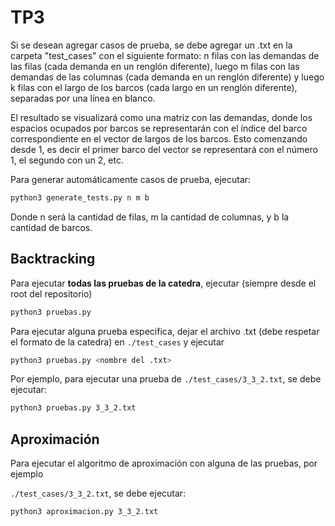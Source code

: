 # TP3

Si se desean agregar casos de prueba, se debe agregar un .txt en la carpeta "test_cases" con el siguiente formato: n filas con las demandas de las filas (cada demanda en un renglón diferente), luego m filas con las demandas de las columnas (cada demanda en un renglón diferente) y luego k filas con el largo de los barcos (cada largo en un renglón diferente), separadas por una línea en blanco.

El resultado se visualizará como una matriz con las demandas, donde los espacios ocupados por barcos se representarán con el índice del barco correspondiente en el vector de largos de los barcos. Esto comenzando desde 1, es decir el primer barco del vector se representará con el número 1, el segundo con un 2, etc.

Para generar automáticamente casos de prueba, ejecutar:

```bash
python3 generate_tests.py n m b
```
Donde n será la cantidad de filas, m la cantidad de columnas, y b la cantidad de barcos.

## Backtracking

Para ejecutar **todas las pruebas de la catedra**, ejecutar (siempre desde el root del repositorio)

```bash
python3 pruebas.py
```

Para ejecutar alguna prueba especifica, dejar el archivo .txt (debe respetar el formato de la catedra) en `./test_cases` y ejecutar

```bash
python3 pruebas.py <nombre del .txt>
```

Por ejemplo, para ejecutar una prueba de `./test_cases/3_3_2.txt`, se debe ejecutar:

```bash
python3 pruebas.py 3_3_2.txt
```

## Aproximación

Para ejecutar el algoritmo de aproximación con alguna de las pruebas, por ejemplo 

`./test_cases/3_3_2.txt`, se debe ejecutar:

```bash
python3 aproximacion.py 3_3_2.txt
```